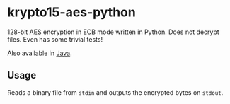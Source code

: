 # krypto15-aes-python

128-bit AES encryption in ECB mode written in Python. Does not decrypt files. Even has some trivial tests!

Also available in [Java](https://github.com/hlilje/krypto15-aes-java).

## Usage

Reads a binary file from `stdin` and outputs the encrypted bytes on `stdout`.
